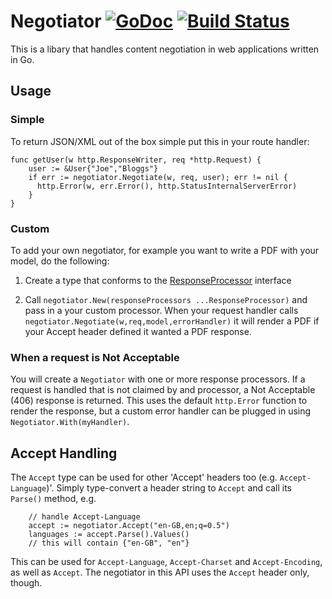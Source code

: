 # Negotiator [![GoDoc](https://godoc.org/github.com/rickb777/negotiator?status.png)](http://godoc.org/github.com/rickb777/negotiator) [![Build Status](https://travis-ci.org/rickb777/negotiator.svg?branch=master)](https://travis-ci.org/rickb777/negotiator)
This is a libary that handles content negotiation in web applications written in Go.

## Usage

### Simple
To return JSON/XML out of the box simple put this in your route handler:
```
func getUser(w http.ResponseWriter, req *http.Request) {
    user := &User{"Joe","Bloggs"}
    if err := negotiator.Negotiate(w, req, user); err != nil {
      http.Error(w, err.Error(), http.StatusInternalServerError)
    }
}
```

### Custom

To add your own negotiator, for example you want to write a PDF with your model, do the following:

1) Create a type that conforms to the [ResponseProcessor](https://github.com/rickb777/negotiator/blob/master/responseprocessor.go) interface

2) Call `negotiator.New(responseProcessors ...ResponseProcessor)` and pass in a your custom processor. When your request handler calls `negotiator.Negotiate(w,req,model,errorHandler)` it will render a PDF if your Accept header defined it wanted a PDF response.

### When a request is Not Acceptable

You will create a `Negotiator` with one or more response processors. If a request is handled that is not claimed by and processor, a Not Acceptable (406) response is returned. This uses the default `http.Error` function to render the response, but a custom error handler can be plugged in using `Negotiator.With(myHandler)`.

## Accept Handling

The `Accept` type can be used for other 'Accept' headers too (e.g. `Accept-Language`)'. Simply type-convert a header string to `Accept` and call its `Parse()` method, e.g.

```
    // handle Accept-Language
    accept := negotiator.Accept("en-GB,en;q=0.5")
    languages := accept.Parse().Values()
    // this will contain {"en-GB", "en"}
```

This can be used for `Accept-Language`, `Accept-Charset` and `Accept-Encoding`, as well as `Accept`. The negotiator in this API uses the `Accept` header only, though.
